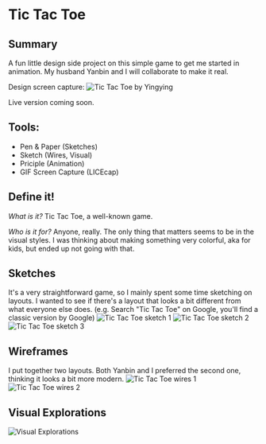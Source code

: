 # Tic Tac Toe

## Summary
A fun little design side project on this simple game to get me started in animation. My husband Yanbin and I will collaborate to make it real.

Design screen capture:
<img alt = 'Tic Tac Toe by Yingying' src ='https://github.com/yingyingzux/Tic-Tac-Toe/blob/master/Tic%20Tac%20Toe/03%20Visuals/Tic-Tac-Toe-Animation.gif?raw=true' />

Live version coming soon.

## Tools: 
* Pen & Paper (Sketches)
* Sketch (Wires, Visual) 
* Priciple (Animation)
* GIF Screen Capture (LICEcap)

## Define it!
*What is it?*
Tic Tac Toe, a well-known game.

*Who is it for?*
Anyone, really. The only thing that matters seems to be in the visual styles. I was thinking about making something very colorful, aka for kids, but ended up not going with that.

## Sketches
It's a very straightforward game, so I mainly spent some time sketching on layouts. I wanted to see if there's a layout that looks a bit different from what everyone else does. (e.g. Search "Tic Tac Toe" on Google, you'll find a classic version by Google)
![Tic Tac Toe sketch 1](https://github.com/yingyingzux/Tic-Tac-Toe/blob/master/Tic%20Tac%20Toe/01%20Brainstorming/20180428-tictactoe-brainstorming-1.png?raw=true)
![Tic Tac Toe sketch 2](https://github.com/yingyingzux/Tic-Tac-Toe/blob/master/Tic%20Tac%20Toe/01%20Brainstorming/20180428-tictactoe-brainstorming-2.png?raw=true)
![Tic Tac Toe sketch 3](https://github.com/yingyingzux/Tic-Tac-Toe/blob/master/Tic%20Tac%20Toe/01%20Brainstorming/20180428-tictactoe-brainstorming-3.png?raw=true)

## Wireframes
I put together two layouts. Both Yanbin and I preferred the second one, thinking it looks a bit more modern.
![Tic Tac Toe wires 1](https://github.com/yingyingzux/Tic-Tac-Toe/blob/master/Tic%20Tac%20Toe/02%20Wires/Tic-Tac-Toe-1.png?raw=true)
![Tic Tac Toe wires 2](https://github.com/yingyingzux/Tic-Tac-Toe/blob/master/Tic%20Tac%20Toe/02%20Wires/Tic-Tac-Toe-2.png?raw=true)

## Visual Explorations
![Visual Explorations](https://github.com/yingyingzux/Tic-Tac-Toe/blob/master/Tic%20Tac%20Toe/03%20Visuals/Visual-Explorations.png?raw=true)









